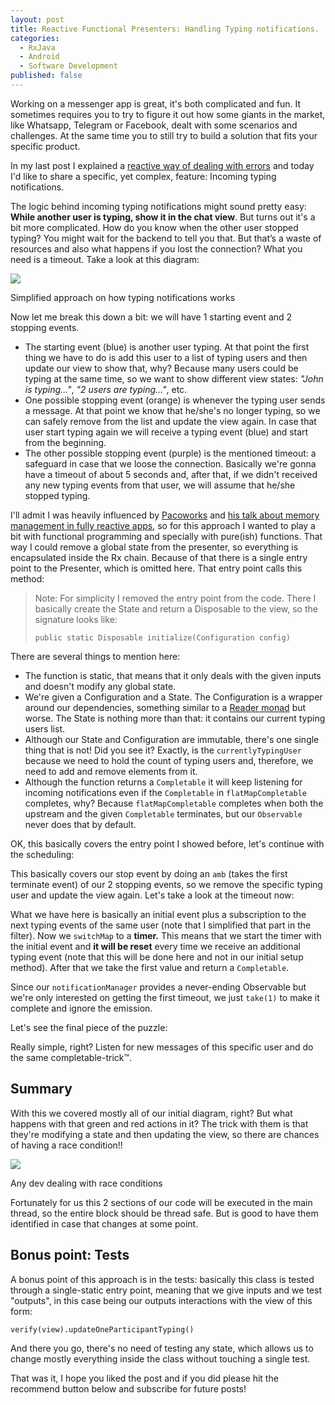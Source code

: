 ```yaml
---
layout: post
title: Reactive Functional Presenters: Handling Typing notifications.
categories:
  - RxJava
  - Android
  - Software Development
published: false
---
```



Working on a messenger app is great, it's both complicated and fun. It sometimes requires you to try to figure it out how some giants in the market, like Whatsapp, Telegram or Facebook, dealt with some scenarios and challenges. At the same time you to still try to build a solution that fits your specific product.

In my last post I explained a  [reactive way of dealing with errors](https://tech.xing.com/reactive-views-retrying-errors-a59fffbd827f)  and today I'd like to share a specific, yet complex, feature: Incoming typing notifications.

The logic behind incoming typing notifications might sound pretty easy:  **While another user is typing, show it in the chat view**. But turns out it's a bit more complicated. How do you know when the other user stopped typing? You might wait for the backend to tell you that. But that’s a waste of resources and also what happens if you lost the connection? What you need is a timeout. Take a look at this diagram:

![](https://miro.medium.com/v2/resize:fit:492/1*3t8ty9mdlnYT3F2x18kdCw.png)

Simplified approach on how typing notifications works

Now let me break this down a bit: we will have 1 starting event and 2 stopping events.

-   The starting event (blue) is another user typing. At that point the first thing we have to do is add this user to a list of typing users and then update our view to show that, why? Because many users could be typing at the same time, so we want to show different view states:  _"John is typing…"_,  _"2 users are typing…"_, etc.
-   One possible stopping event (orange) is whenever the typing user sends a message. At that point we know that he/she's no longer typing, so we can safely remove from the list and update the view again. In case that user start typing again we will receive a typing event (blue) and start from the beginning.
-   The other possible stopping event (purple) is the mentioned timeout: a safeguard in case that we loose the connection. Basically we're gonna have a timeout of about 5 seconds and, after that, if we didn't received any new typing events from that user, we will assume that he/she stopped typing.

I'll admit I was heavily influenced by  [Pacoworks](https://twitter.com/pacoworks)  and  [his talk about memory management in fully reactive apps](http://www.pacoworks.com/2017/03/11/about-memory-management-in-fully-reactive-apps-at-droidcon-bytes-february-17/), so for this approach I wanted to play a bit with functional programming and specially with pure(ish) functions. That way I could remove a global state from the presenter, so everything is encapsulated inside the Rx chain. Because of that there is a single entry point to the Presenter, which is omitted here. That entry point calls this method:

> Note: For simplicity I removed the entry point from the code. There I basically create the State and return a Disposable to the view, so the signature looks like:
> 
> `public static Disposable initialize(Configuration config)`

There are several things to mention here:

-   The function is static, that means that it only deals with the given inputs and doesn't modify any global state.
-   We're given a Configuration and a State. The Configuration is a wrapper around our dependencies, something similar to a  [Reader monad](https://medium.com/@JorgeCastilloPr/kotlin-dependency-injection-with-the-reader-monad-7d52f94a482e)  but worse. The State is nothing more than that: it contains our current typing users list.
-   Although our State and Configuration are immutable, there's one single thing that is not! Did you see it? Exactly, is the  `currentlyTypingUser`  because we need to hold the count of typing users and, therefore, we need to add and remove elements from it.
-   Although the function returns a  `Completable`  it will keep listening for incoming notifications even if the  `Completable`  in  `flatMapCompletable`  completes, why? Because  `flatMapCompletable`  completes when both the upstream and the given  `Completable`  terminates, but our  `Observable`  never does that by default.

OK, this basically covers the entry point I showed before, let's continue with the scheduling:

This basically covers our stop event by doing an  `amb`  (takes the first terminate event) of our 2 stopping events, so we remove the specific typing user and update the view again. Let's take a look at the timeout now:

What we have here is basically an initial event plus a subscription to the next typing events of the same user (note that I simplified that part in the filter). Now we  `switchMap`  to a  **timer.**  This means that we start the timer with the initial event and  **it will be reset**  every time we receive an additional typing event (note that this will be done here and not in our initial setup method). After that we take the first value and return a  `Completable`.

Since our  `notificationManager`  provides a never-ending Observable but we're only interested on getting the first timeout, we just  `take(1)`  to make it complete and ignore the emission.

Let's see the final piece of the puzzle:

Really simple, right? Listen for new messages of this specific user and do the same completable-trick™.

## Summary

With this we covered mostly all of our initial diagram, right? But what happens with that green and red actions in it? The trick with them is that they're modifying a state and then updating the view, so there are chances of having a race condition!!

![](https://miro.medium.com/v2/resize:fit:900/1*FXV0FJf1IgH64FqU0jF6fA.gif)

Any dev dealing with race conditions

Fortunately for us this 2 sections of our code will be executed in the main thread, so the entire block should be thread safe. But is good to have them identified in case that changes at some point.

## Bonus point: Tests

A bonus point of this approach is in the tests: basically this class is tested through a single-static entry point, meaning that we give inputs and we test "outputs", in this case being our outputs interactions with the view of this form:

`verify(view).updateOneParticipantTyping()`

And there you go, there's no need of testing any state, which allows us to change mostly everything inside the class without touching a single test.

That was it, I hope you liked the post and if you did please hit the recommend button below and subscribe for future posts!